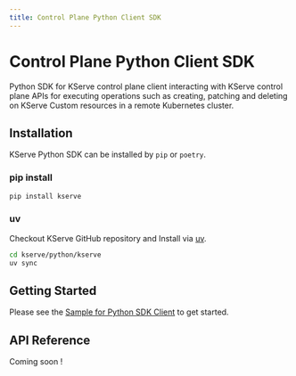 ```yaml
---
title: Control Plane Python Client SDK
---
```


# Control Plane Python Client SDK
Python SDK for KServe control plane client interacting with KServe control plane APIs for executing operations such as creating, patching and deleting on KServe Custom resources in a remote Kubernetes cluster.

## Installation

KServe Python SDK can be installed by `pip` or `poetry`.

### pip install

```sh
pip install kserve
```

### uv

Checkout KServe GitHub repository and Install via [uv](https://docs.astral.sh/uv/getting-started/installation/).

```sh
cd kserve/python/kserve
uv sync
```

## Getting Started

Please see the [Sample for Python SDK Client](./kserve_sdk_v1beta1_sample.ipynb) to get started.

## API Reference

Coming soon !

